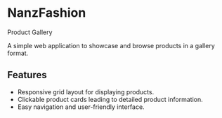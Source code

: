 # NanzFashion 
 Product Gallery

A simple web application to showcase and browse products in a gallery format.
## Features

- Responsive grid layout for displaying products.
- Clickable product cards leading to detailed product information.
- Easy navigation and user-friendly interface.
  
